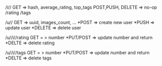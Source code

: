 /i/<MD5SUM>/
  GET => hash, average_rating, top_tags
  POST,PUSH, DELETE => no-op
  /rating
  /tags

/u/<UUID>/
  GET => uuid, images_count, ...
  *POST => create new user
  *PUSH => update user
  *DELETE => delete user

/u/<UUID>/i/<MD5SUM>/rating
  GET = > number
  *PUT/POST => update number and return
  *DELTE => delete rating

/u/<UUID>/i/<MD5SUM>/tags
  GET = > number
  *PUT/POST => update number and return
  *DELTE => delete tags